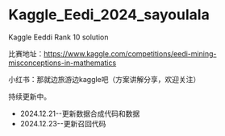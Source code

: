 # Kaggle_Eedi_2024_sayoulala

Kaggle Eeddi Rank 10 solution

[](https://)比赛地址：https://www.kaggle.com/competitions/eedi-mining-misconceptions-in-mathematics

小红书：那就边旅游边kaggle吧（方案讲解分享，欢迎关注）

持续更新中。

* 2024.12.21--更新数据合成代码和数据
* 2024.12.23--更新召回代码[](https://)
